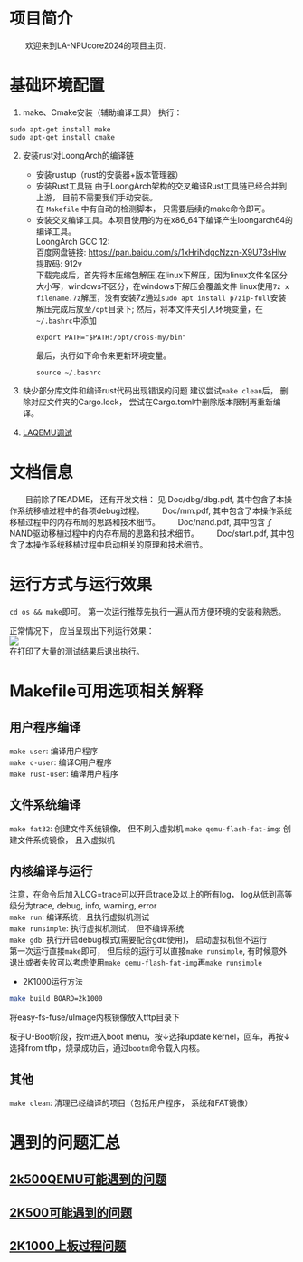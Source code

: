 # 项目简介

&emsp;&emsp;欢迎来到LA-NPUcore2024的项目主页.

# 基础环境配置
1. make、Cmake安装（辅助编译工具）
执行：
``` shell
sudo apt-get install make
sudo apt-get install cmake
```

2. 安装rust对LoongArch的编译链
    + 安装rustup（rust的安装器+版本管理器）
    + 安装Rust工具链
        由于LoongArch架构的交叉编译Rust工具链已经合并到上游， 目前不需要我们手动安装。  
        在 `Makefile` 中有自动的检测脚本， 只需要后续的make命令即可。
    + 安装交叉编译工具。本项目使用的为在x86_64下编译产生loongarch64的编译工具。  
        LoongArch GCC 12:    
        百度网盘链接: https://pan.baidu.com/s/1xHriNdgcNzzn-X9U73sHlw 提取码: 912v   
        下载完成后，首先将本压缩包解压,在linux下解压，因为linux文件名区分大小写，windows不区分，在windows下解压会覆盖文件
        linux使用`7z x filename.7z`解压，没有安装7z通过`sudo apt install p7zip-full`安装
        解压完成后放至`/opt`目录下;
        然后，将本文件夹引入环境变量，在`~/.bashrc`中添加
        ``` shell
        export PATH="$PATH:/opt/cross-my/bin"
        ```
        最后，执行如下命令来更新环境变量。
        ``` shell
        source ~/.bashrc
        ```
        

3. 缺少部分库文件和编译rust代码出现错误的问题
   建议尝试`make clean`后， 删除对应文件夹的Cargo.lock， 尝试在Cargo.toml中删除版本限制再重新编译。

4. [LAQEMU调试](Doc/dbg/LAQEMU调试.md)


# 文档信息
&emsp;&emsp;目前除了README， 还有开发文档： 见 Doc/dbg/dbg.pdf, 其中包含了本操作系统移植过程中的各项debug过程。
&emsp;&emsp;Doc/mm.pdf, 其中包含了本操作系统移植过程中的内存布局的思路和技术细节。
&emsp;&emsp;Doc/nand.pdf, 其中包含了NAND驱动移植过程中的内存布局的思路和技术细节。
&emsp;&emsp;Doc/start.pdf, 其中包含了本操作系统移植过程中启动相关的原理和技术细节。

# 运行方式与运行效果
`cd os && make`即可。 第一次运行推荐先执行一遍从而方便环境的安装和熟悉。

正常情况下， 应当呈现出下列运行效果：  
![](Doc/pic/complete.png)  
在打印了大量的测试结果后退出执行。

# Makefile可用选项相关解释

## 用户程序编译

`make user`: 编译用户程序  
`make c-user`: 编译C用户程序  
`make rust-user`: 编译用户程序  

## 文件系统编译
`make fat32`: 创建文件系统镜像， 但不刷入虚拟机
`make qemu-flash-fat-img`: 创建文件系统镜像， 且入虚拟机

## 内核编译与运行

注意，在命令后加入LOG=trace可以开启trace及以上的所有log， log从低到高等级分为trace, debug, info, warning, error  
`make run`: 编译系统，且执行虚拟机测试  
`make runsimple`: 执行虚拟机测试， 但不编译系统  
`make gdb`: 执行开启debug模式(需要配合gdb使用)， 启动虚拟机但不运行  
第一次运行直接`make`即可， 但后续的运行可以直接`make runsimple`, 有时候意外退出或者失败可以考虑使用`make qemu-flash-fat-img`再`make runsimple`

- 2K1000运行方法

```bash
make build BOARD=2k1000
```
将easy-fs-fuse/uImage内核镜像放入tftp目录下

板子U-Boot阶段，按m进入boot menu，按↓选择update kernel，回车，再按↓选择from tftp，烧录成功后，通过`bootm`命令载入内核。

## 其他
`make clean`: 清理已经编译的项目（包括用户程序， 系统和FAT镜像）

# 遇到的问题汇总

## [2k500QEMU可能遇到的问题](/Doc/2k500QEMU可能遇到的问题.md)

## [2K500可能遇到的问题](/Doc/2k500开发板可能遇到的问题.md)

## [2K1000上板过程问题](/Doc/2K1000上板过程问题.md)